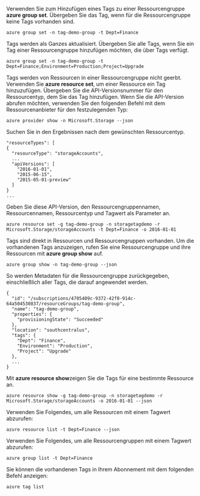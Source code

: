 Verwenden Sie zum Hinzufügen eines Tags zu einer Ressourcengruppe **azure group set**. Übergeben Sie das Tag, wenn für die Ressourcengruppe keine Tags vorhanden sind.

```azurecli
azure group set -n tag-demo-group -t Dept=Finance
```

Tags werden als Ganzes aktualisiert. Übergeben Sie alle Tags, wenn Sie ein Tag einer Ressourcengruppe hinzufügen möchten, die über Tags verfügt. 

```azurecli
azure group set -n tag-demo-group -t Dept=Finance;Environment=Production;Project=Upgrade
```

Tags werden von Ressourcen in einer Ressourcengruppe nicht geerbt. Verwenden Sie **azure resource set**, um einer Ressource ein Tag hinzuzufügen. Übergeben Sie die API-Versionsnummer für den Ressourcentyp, dem Sie das Tag hinzufügen. Wenn Sie die API-Version abrufen möchten, verwenden Sie den folgenden Befehl mit dem Ressourcenanbieter für den festzulegenden Typ:

```azurecli
azure provider show -n Microsoft.Storage --json
```

Suchen Sie in den Ergebnissen nach dem gewünschten Ressourcentyp.

```azurecli
"resourceTypes": [
{
  "resourceType": "storageAccounts",
  ...
  "apiVersions": [
    "2016-01-01",
    "2015-06-15",
    "2015-05-01-preview"
  ]
}
...
```

Geben Sie diese API-Version, den Ressourcengruppennamen, Ressourcennamen, Ressourcentyp und Tagwert als Parameter an.

```azurecli
azure resource set -g tag-demo-group -n storagetagdemo -r Microsoft.Storage/storageAccounts -t Dept=Finance -o 2016-01-01
```

Tags sind direkt in Ressourcen und Ressourcengruppen vorhanden. Um die vorhandenen Tags anzuzeigen, rufen Sie eine Ressourcengruppe und ihre Ressourcen mit **azure group show** auf.

```azurecli
azure group show -n tag-demo-group --json
```

So werden Metadaten für die Ressourcengruppe zurückgegeben, einschließlich aller Tags, die darauf angewendet werden.

```azurecli
{
  "id": "/subscriptions/4705409c-9372-42f0-914c-64a504530837/resourceGroups/tag-demo-group",
  "name": "tag-demo-group",
  "properties": {
    "provisioningState": "Succeeded"
  },
  "location": "southcentralus",
  "tags": {
    "Dept": "Finance",
    "Environment": "Production",
    "Project": "Upgrade"
  },
  ...
}
```

Mit **azure resource show**zeigen Sie die Tags für eine bestimmte Ressource an.

```azurecli
azure resource show -g tag-demo-group -n storagetagdemo -r Microsoft.Storage/storageAccounts -o 2016-01-01 --json
```

Verwenden Sie Folgendes, um alle Ressourcen mit einem Tagwert abzurufen:

```azurecli
azure resource list -t Dept=Finance --json
```

Verwenden Sie Folgendes, um alle Ressourcengruppen mit einem Tagwert abzurufen:

```azurecli
azure group list -t Dept=Finance
```

Sie können die vorhandenen Tags in Ihrem Abonnement mit dem folgenden Befehl anzeigen:

```azurecli
azure tag list
```
